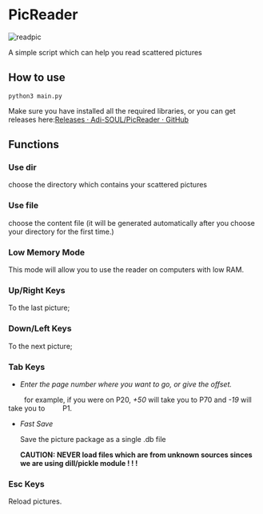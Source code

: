 # PicReader

![readpic](https://s2.loli.net/2023/01/06/k28jBV4oDxnRY6e.png)

A simple script which can help you read scattered pictures

## How to use

```shell
python3 main.py
```

Make sure you have installed all the required libraries, or you can get releases here:[Releases · Adi-SOUL/PicReader · GitHub](https://github.com/Adi-SOUL/PicReader/releases)

## Functions

### **Use dir**

 choose the directory which contains your scattered pictures

### **Use file**

choose the content file (it will be generated automatically after you choose your directory for the first time.)

### Low Memory Mode

This mode will allow you to use the reader on computers with low RAM.

### Up/Right Keys

To the last picture;

### Down/Left Keys

To the next picture;

### Tab Keys

* *Enter the page number where you want to go, or give the offset.*

        for example, if you were on P20, *+50* will take you to P70 and *-19* will take you to         P1.

* *Fast Save*
  
  Save the picture package as a single .db file
  
  **CAUTION: NEVER load files which are from unknown sources sinces we are using dill/pickle module ! ! !**

### Esc Keys

Reload pictures.
